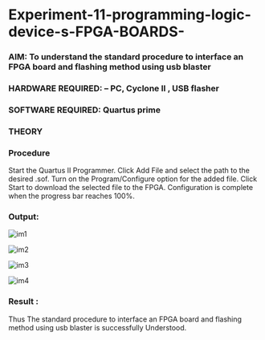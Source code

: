 # Experiment-11-programming-logic-device-s-FPGA-BOARDS-
 ### AIM: To understand the standard procedure to interface an FPGA board and flashing method using usb blaster 
### HARDWARE REQUIRED:  – PC, Cyclone II , USB flasher
### SOFTWARE REQUIRED:   Quartus prime
### THEORY 

### Procedure 
Start the Quartus II Programmer.
Click Add File and select the path to the desired .sof.
Turn on the Program/Configure option for the added file.
Click Start to download the selected file to the FPGA. Configuration is complete when the progress bar reaches 100%.
 
 ### Output:
 
![im1](https://user-images.githubusercontent.com/94165415/203778307-24d35928-3dd0-472f-87a1-b15909b925ee.jpeg)

![im2](https://user-images.githubusercontent.com/94165415/203778833-2c11207f-d6ff-4827-abf7-c30ff8a55b5a.jpeg)

![im3](https://user-images.githubusercontent.com/94165415/203778418-b40e7099-17f1-4ebf-a526-d89e29fd11bd.jpeg)

![im4](https://user-images.githubusercontent.com/94165415/203778445-1cb38c2b-456f-4bd2-9efa-32ca992c40d2.jpeg)

### Result :
Thus The standard procedure to interface an FPGA board and flashing method using usb blaster is successfully Understood.
